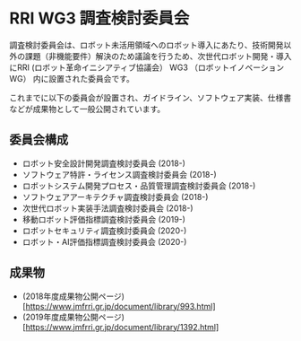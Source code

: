 # RRI WG3 調査検討委員会

調査検討委員会は、ロボット未活用領域へのロボット導入にあたり、技術開発以外の課題（非機能要件）解決のため議論を行うため、次世代ロボット開発・導入にRRI (ロボット革命イニシアティブ協議会） WG3 （ロボットイノベーションWG） 内に設置された委員会です。

これまでに以下の委員会が設置され、ガイドライン、ソフトウェア実装、仕様書などが成果物として一般公開されています。


## 委員会構成

- ロボット安全設計開発調査検討委員会 (2018-)
- ソフトウェア特許・ライセンス調査検討委員会 (2018-)
- ロボットシステム開発プロセス・品質管理調査検討委員会 (2018-)
- ソフトウェアアーキテクチャ調査検討委員会 (2018-)
- 次世代ロボット実装手法調査検討委員会 (2018-)
- 移動ロボット評価指標調査検討委員会 (2019-)
- ロボットセキュリティ調査検討委員会 (2020-)
- ロボット・AI評価指標調査検討委員会 (2020-)

## 成果物

- (2018年度成果物公開ページ)[https://www.jmfrri.gr.jp/document/library/993.html]
- (2019年度成果物公開ページ)[https://www.jmfrri.gr.jp/document/library/1392.html]

